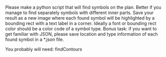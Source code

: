 Please make a python script that will find symbols on the plan. Better if you manage to find separately symbols with different inner parts.
Save your result as a new image where each found symbol will be highlighted by a bounding rect with a text label in a corner.
Ideally a font or bounding rect color should be a color code of a symbol type.
Bonus task: if you want to get familiar with JSON, please save location and type information of each found symbol in a *.json file. 

You probably will need: 
findContours
